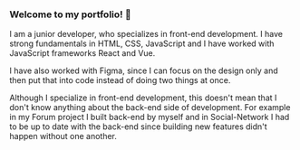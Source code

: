 ### Welcome to my portfolio! 👋

I am a junior developer, who specializes in front-end development. I have strong fundamentals in HTML, CSS, JavaScript and I have worked with JavaScript frameworks React and Vue. 

I have also worked with Figma, since I can focus on the design only and then put that into code instead of doing two things at once.

Although I specialize in front-end development, this doesn't mean that I don't know anything about the back-end side of development. For example in my Forum project I built back-end by myself and in Social-Network I had to be up to date with the back-end since building new features didn't happen without one another.


<!--
**ItsKris1/ItsKris1** is a ✨ _special_ ✨ repository because its `README.md` (this file) appears on your GitHub profile.

Here are some ideas to get you started:

- 🔭 I’m currently working on ...
- 🌱 I’m currently learning ...
- 👯 I’m looking to collaborate on ...
- 🤔 I’m looking for help with ...
- 💬 Ask me about ...
- 📫 How to reach me: ...
- 😄 Pronouns: ...
- ⚡ Fun fact: ...
-->
